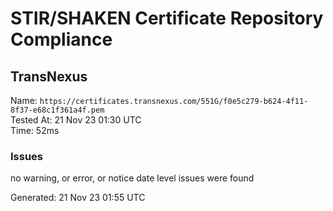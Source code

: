 # STIR/SHAKEN Certificate Repository Compliance

## TransNexus

Name: `https://certificates.transnexus.com/551G/f0e5c279-b624-4f11-8f37-e68c1f361a4f.pem`\
Tested At: 21 Nov 23 01:30 UTC\
Time: 52ms

### Issues

no warning, or error, or notice date level issues were found

Generated: 21 Nov 23 01:55 UTC